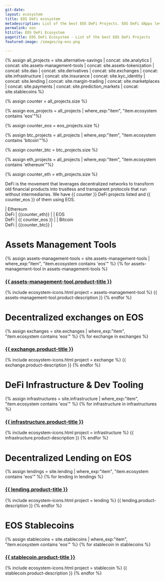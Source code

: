 ```yaml
---
git-date:
layout: ecosystem
title: EOS DeFi ecosystem
metadescription: List of the best EOS DeFi Projects. EOS DeFi dApps leverages decentralized networks to transform old financial products into trustless and transparent protocols.
permalink: eos
h1title: EOS DeFi Ecosystem
pagetitle: EOS DeFi Ecosystem - List of the best EOS DeFi Projects
featured-image: /images/og-eos.png

---
```


{% assign all_projects = site.alternative-savings
| concat: site.analytics
| concat: site.assets-management-tools 
| concat: site.assets-tokenization 
| concat: site.dao
| concat: site.derivatives
| concat: site.exchanges
| concat: site.infrastructure
| concat: site.insurance
| concat: site.kyc_identity
| concat: site.lending
| concat: site.margin-trading
| concat: site.marketplaces
| concat: site.payments
| concat: site.prediction_markets
| concat: site.stablecoins
 %}
 
{% assign counter = all_projects.size %}

{% assign eos_projects = all_projects | where_exp:"item", "item.ecosystem contains 'eos'"%}

{% assign counter_eos = eos_projects.size %}

{% assign btc_projects = all_projects | where_exp:"item", "item.ecosystem contains 'bitcoin'"%}

{% assign counter_btc = btc_projects.size %}

{% assign eth_projects = all_projects | where_exp:"item", "item.ecosystem contains 'ethereum'"%}

{% assign counter_eth = eth_projects.size %}

DeFi is the movement that leverages decentralized networks to transform old financial products into trustless and transparent protocols that run without intermediaries. We have {{ counter }} DeFi projects listed and {{ counter_eos }} of them using EOS.

| Ethereum <br /> DeFi | {{counter_eth}} |
| EOS <br /> DeFi | {{ counter_eos }} |
| Bitcoin <br /> DeFi | {{counter_btc}} |

# Assets Management Tools

{% assign assets-management-tools = site.assets-management-tools | where_exp:"item", "item.ecosystem contains 'eos'" %}
{% for assets-management-tool in assets-management-tools %}
### <a href="{{ assets-management-tool.product-url }}">{{ assets-management-tool.product-title }}</a>
{% include ecosystem-icons.html project = assets-management-tool %}
{{ assets-management-tool.product-description }}
{% endfor %}

# Decentralized exchanges on EOS


{% assign exchanges = site.exchanges | where_exp:"item", "item.ecosystem contains 'eos'" %}
{% for exchange in exchanges %}
### <a href="{{ exchange.product-url }}">{{ exchange.product-title }}</a>
{% include ecosystem-icons.html project = exchange %}
{{ exchange.product-description }}
{% endfor %}


# DeFi Infrastructure & Dev Tooling

{% assign infrastructures = site.infrastructure | where_exp:"item", "item.ecosystem contains 'eos'" %}
{% for infrastructure in infrastructures %}
### <a href="{{ infrastructure.product-url }}">{{ infrastructure.product-title }}</a>
{% include ecosystem-icons.html project = infrastructure %}
{{ infrastructure.product-description }}
{% endfor %}


# Decentralized Lending on EOS

{% assign lendings = site.lending | where_exp:"item", "item.ecosystem contains 'eos'" %}
{% for lending in lendings %}
### <a href="{{ lending.product-url }}">{{ lending.product-title }}</a>
{% include ecosystem-icons.html project = lending %}
{{ lending.product-description }}
{% endfor %}

# EOS Stablecoins

{% assign stablecoins = site.stablecoins | where_exp:"item", "item.ecosystem contains 'eos'" %}
{% for stablecoin in stablecoins %}
### <a href="{{ stablecoin.product-url }}">{{ stablecoin.product-title }}</a>
{% include ecosystem-icons.html project = stablecoin %}
{{ stablecoin.product-description }}
{% endfor %}